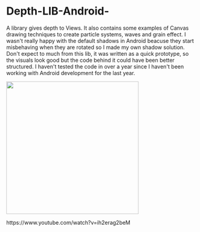 # Depth-LIB-Android-
A library gives depth to Views. It also contains some examples of Canvas drawing techniques to create particle systems, waves and grain effect. I wasn't really happy with the default shadows in Android beacuse they start misbehaving when they are rotated so I made my own shadow solution. Don't expect to much from this lib, it was written as a quick prototype, so the visuals look good but the code behind it could have been better structured. I haven't tested the code in over a year since I haven't been working with Android development for the last year. 

 
<p align="left">
<img src="https://d13yacurqjgara.cloudfront.net/users/655449/screenshots/2179342/menu_dribble.gif" width="350"/> 
</p>
https://www.youtube.com/watch?v=ih2erag2beM
